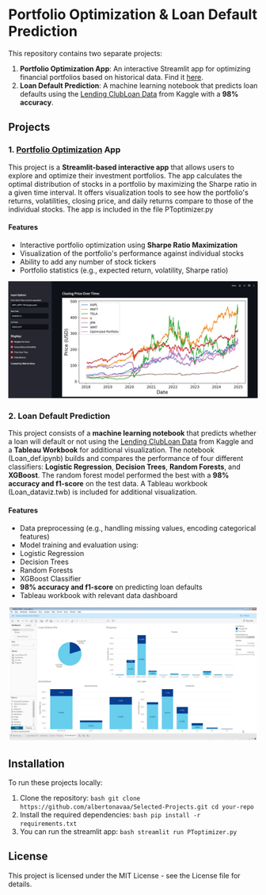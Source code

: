 # Portfolio Optimization & Loan Default Prediction 

This repository contains two separate projects: 
1. **Portfolio Optimization App**: An interactive Streamlit app for optimizing financial portfolios based on historical data. Find it [here](https://portfolio-optim.streamlit.app/).
2. **Loan Default Prediction**: A machine learning notebook that predicts loan defaults using the [Lending ClubLoan Data](https://www.kaggle.com/datasets/adarshsng/lending-club-loan-data-csv/data) from Kaggle with a **98% accuracy**.

## Projects 

### 1. [Portfolio Optimization](https://portfolio-optim.streamlit.app/) App 
This project is a **Streamlit-based interactive app** that allows users to explore and optimize their investment portfolios. The app calculates the optimal distribution of stocks in a portfolio by maximizing the Sharpe ratio in a given time interval. It offers visualization tools to see how the portfolio's returns, volatilities, closing price, and daily returns compare to those of the individual stocks. The app is included in the file PToptimizer.py

#### Features 
- Interactive portfolio optimization using **Sharpe Ratio Maximization**
- Visualization of the portfolio's performance against individual stocks
- Ability to add any number of stock tickers
- Portfolio statistics (e.g., expected return, volatility, Sharpe ratio)

![Portfolio Optimization App Screenshot](PToptimizer.jpg)

### 2. Loan Default Prediction 
This project consists of a **machine learning notebook** that predicts whether a loan will default or not using the [Lending ClubLoan Data](https://www.kaggle.com/datasets/adarshsng/lending-club-loan-data-csv/data) from Kaggle and a **Tableau Workbook** for additional visualization. The notebook (Loan_def.ipynb) builds and compares the performance of four different classifiers: **Logistic Regression**, **Decision Trees**, **Random Forests**, and **XGBoost**. The random forest model performed the best with a **98% accuracy and f1-score** on the test data. A Tableau workbook (Loan_dataviz.twb) is included for additional visualization.

#### Features 
- Data preprocessing (e.g., handling missing values, encoding categorical features)
- Model training and evaluation using:
- Logistic Regression
- Decision Trees
- Random Forests
- XGBoost Classifier
- **98% accuracy and f1-score** on predicting loan defaults
- Tableau workbook with relevant data dashboard

![Tableau Workbook Screenshot](Loan_dataviz.jpg)

## Installation 
To run these projects locally: 
1. Clone the repository: ```bash git clone https://github.com/albertonavaa/Selected-Projects.git cd your-repo ```
2. Install the required dependencies: ```bash pip install -r requirements.txt ```
3. You can run the streamlit app: ```bash streamlit run PToptimizer.py ```

## License 
This project is licensed under the MIT License - see the License file for details. 


